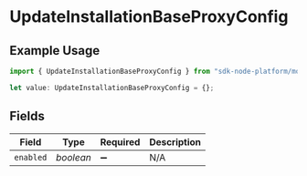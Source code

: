 # UpdateInstallationBaseProxyConfig

## Example Usage

```typescript
import { UpdateInstallationBaseProxyConfig } from "sdk-node-platform/models/operations";

let value: UpdateInstallationBaseProxyConfig = {};
```

## Fields

| Field              | Type               | Required           | Description        |
| ------------------ | ------------------ | ------------------ | ------------------ |
| `enabled`          | *boolean*          | :heavy_minus_sign: | N/A                |